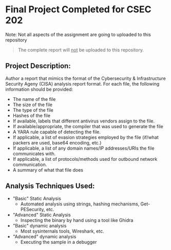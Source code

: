 # Final Project Completed for CSEC 202

Note: Not all aspects of the assignment are going to uploaded to this repository
> The complete report will <ins>not</ins> be uploaded to this repository. 

## Project Description:
Author a report that mimics the format of the Cybersecurity & Infrastructure Security Ageny (CISA) analysis report format. 
For each file, the following information should be provided: 
  - The name of the file
  - The size of the file
  - The type of the file
  - Hashes of the file
  - If available, labels that different antivirus vendors assign to the file.
  - If available/appropriate, the compiler that was used to generate the file
  - A YARA rule capable of detecting the file.
  - If applicable, a list of evasion strategies employed by the file (if/what packers are used, base64 encoding, etc.)
  - If applicable, a list of any domain names/IP addresses/URIs the file communicates with. 
  - If applicable, a list of protocols/methods used for outbound network communication.
  - A summary of what that file does


## Analysis Techniques Used:
  - "Basic" Static Analysis
    - Automated analysis using strings, hashing mechanisms, Get-PESecurity, etc.
  - "Advanced" Static Analysis
    - Inspecting the binary by hand using a tool like Ghidra
  - "Basic" dynamic analysis
    - Most sysinternals tools, Wireshark, etc.
  - "Advanced" dynamic analysis
    - Executing the sample in a debugger
